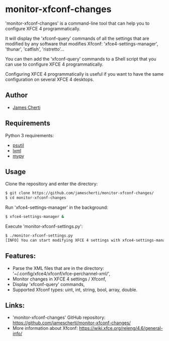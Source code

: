 # monitor-xfconf-changes

'monitor-xfconf-changes' is a command-line tool that can help you to configure XFCE 4 programmatically.

It will display the 'xfconf-query' commands of all the settings that are modified by any software that modifies Xfconf: 'xfce4-settings-manager', 'thunar', 'catfish', 'ristretto'...

You can then add the 'xfconf-query' commands to a Shell script that you can use to configure XFCE 4 programmatically.

Configuring XFCE 4 programmatically is useful if you want to have the same configuration on several XFCE 4 desktops.

## Author
- [James Cherti](https://github.com/jamescherti/)

## Requirements

Python 3 requirements:
- [psutil](https://pypi.org/project/psutil/)
- [lxml](https://pypi.org/project/lxml/)
- [mypy](https://pypi.org/project/mypy/)

## Usage

Clone the repository and enter the directory:
```sh
$ git clone https://github.com/jamescherti/monitor-xfconf-changes/
$ cd monitor-xfconf-changes
```

Run 'xfce4-settings-manager' in the background:
```sh
$ xfce4-settings-manager &
```

Execute 'monitor-xfconf-settings.py':
```sh
$ ./monitor-xfconf-settings.py
[INFO] You can start modifying XFCE 4 settings with xfce4-settings-manager. Your changes will be displayed in this terminal...
```

## Features:
- Parse the XML files that are in the directory: '~/.config/xfce4/xfconf/xfce-perchannel-xml/',
- Monitor changes in XFCE 4 settings / Xfconf,
- Display 'xfconf-query' commands,
- Supported Xfconf types: uint, int, string, bool, array, double.

## Links:
- 'monitor-xfconf-changes' GitHub repository: https://github.com/jamescherti/monitor-xfconf-changes/
- More information about Xfconf: https://wiki.xfce.org/releng/4.6/general-info/
